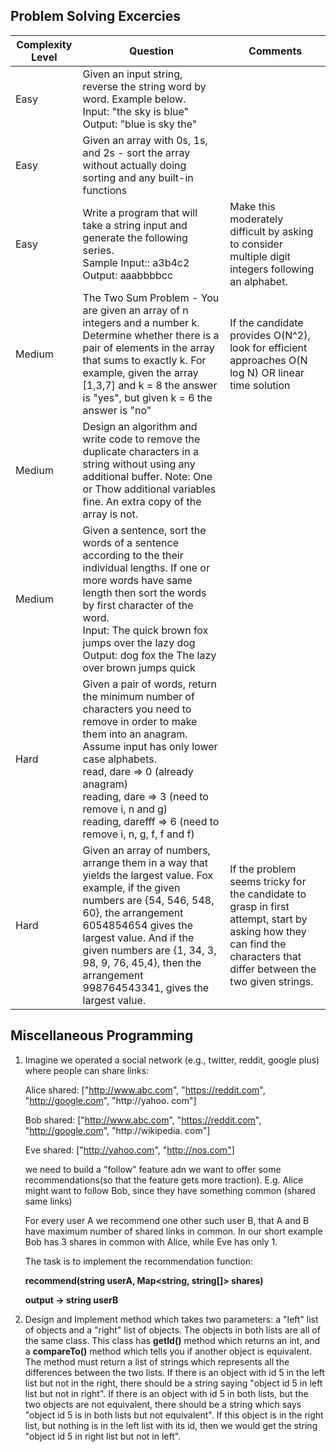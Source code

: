 ## Problem Solving Excercies
| Complexity Level | Question                                                                                                                                                                                                                                                                                                                        | Comments                                                                                                                                                             |
|------------------|---------------------------------------------------------------------------------------------------------------------------------------------------------------------------------------------------------------------------------------------------------------------------------------------------------------------------------|----------------------------------------------------------------------------------------------------------------------------------------------------------------------|
| Easy             | Given an input string, reverse the string word by word. Example below. <br> Input: "the sky is blue" <br> Output: "blue is sky the"                                                                                                                                                                                             |
| Easy             | Given an array with 0s, 1s, and 2s - sort the array without actually doing sorting and any built-in functions                                                                                                                                                                                                                   |
| Easy             | Write a program that will take a string input and generate the following series. <br> Sample Input:: a3b4c2 <br> Output: aaabbbbcc <br>                                                                                                                                                                                         | Make this moderately difficult by asking to consider multiple digit integers following an alphabet.                                                                  |
| Medium           | The Two Sum Problem - You are given an array of n integers and a number k. Determine whether there is a pair of elements in the array that sums to exactly k. For example, given the array [1,3,7] and k = 8 the answer is "yes", but given k = 6 the answer is "no"                                                            | If the candidate provides O(N^2), look for efficient approaches O(N log N) OR linear time solution                                                                   |
| Medium           | Design an algorithm and write code to remove the duplicate characters in a string without using any additional buffer. Note: One or Thow additional variables fine. An extra copy of the array is not.                                                                                                                          |
| Medium           | Given a sentence, sort the words of a sentence according to the their individual lengths. If one or more words have same length then sort the words by first character of the word. <br> Input: The quick brown fox jumps over the lazy dog  <br> Output: dog fox the The lazy over brown jumps quick                           |
| Hard             | Given a pair of words, return the minimum number of characters you need to remove in order to make them into an anagram. Assume input has only lower case alphabets. <br> read, dare => 0 (already anagram) <br> reading, dare => 3 (need to remove i, n and g) <br> reading, darefff => 6 (need to remove i, n, g, f, f and f) ||
| Hard             | Given an array of numbers, arrange them in a way that yields the largest value. Fox <br/>example, if the given numbers are {54, 546, 548, 60}, the arrangement 6054854654 gives the largest value. And if the given numbers are {1, 34, 3, 98, 9, 76, 45,4}, then the arrangement 998764543341, gives the largest value.        | If the problem seems tricky for the candidate to grasp in first attempt, start by asking how they can find the characters that differ between the two given strings. |

## Miscellaneous Programming
1. Imagine we operated a social network (e.g., twitter, reddit, google plus) where people can 
   share links:
   
   Alice shared: ["http://www.abc.com", "https://reddit.com", "http://google.com", "http://yahoo.
   com"]

   Bob shared: ["http://www.abc.com", "https://reddit.com", "http://google.com", "http://wikipedia.
   com"]

   Eve shared: ["http://yahoo.com", "http://nos.com"]

   we need to build a "follow" feature adn we want to offer some recommendations(so that the 
   feature gets more traction). E.g. Alice might want to follow Bob, since they have something 
   common (shared same links)

   For every user A we recommend one other such user B, that A and B have maximum number of 
   shared links in common. In our short example Bob has 3 shares in common with Alice, while Eve 
   has only 1.
   
   The task is to implement the recommendation function:

   **recommend(string userA, Map<string, string[]> shares)**
   
   **output -> string userB**


2. Design and Implement method which takes two parameters: a "left" list of objects and a "right" 
   list of objects. The objects in both lists are all of the same class. This class has **getId()** 
   method which returns an int, and a **compareTo()** method which tells you if another 
   object is equivalent. The method must return a list of strings which represents all the 
   differences between the two lists. If there is an object with id 5 in the left list but not 
   in the right, there should be a string saying "object id 5 in left list but not in right". If 
   there is an object with id 5 in both lists, but the two objects are not equivalent, there 
   should be a string which says "object id 5 is in both lists but not equivalent". If this 
   object is in the right list, but nothing is in the left list with its id, then we would get 
   the string "object id 5 in right list but not in left".
